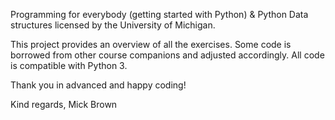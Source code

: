 Programming for everybody (getting started with Python) & Python Data structures licensed by the University of Michigan. 

This project provides an overview of all the exercises.
Some code is borrowed from other course companions and adjusted accordingly.
All code is compatible with Python 3. 

Thank you in advanced and happy coding! 

Kind regards, 
Mick Brown
